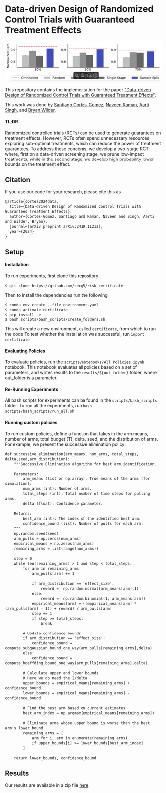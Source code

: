 # Data-driven Design of Randomized Control Trials with Guaranteed Treatment Effects
![Paper Overview](img/main_results.png)

This repository contains the implementation for the paper ["Data-driven Design of Randomized Control Trials with Guaranteed Treatment Effects"](https://arxiv.org/abs/2410.11212).

This work was done by [Santiago Cortes-Gomez](https://secg5.github.io), [Naveen Raman](https://naveenraman.com), [Aarti Singh](http://www.cs.cmu.edu/~aarti/), and [Bryan Wilder](https://bryanwilder.github.io). 

#### TL;DR 

Randomized controlled trials (RCTs) can be used to generate guarantees on treatment effects. 
However, RCTs often spend unnecessary resources exploring sub-optimal treatments, which can reduce the power of treatment guarantees. 
To address these concerns, we develop a two-stage RCT  where, first on a data-driven screening stage, we prune low-impact treatments, while in the second stage, we develop high probability lower bounds on the treatment effect. 

## Citation
If you use our code for your research, please cite this as
```
@article{cortes2024data,
  title={Data-driven Design of Randomized Control Trials with Guaranteed Treatment Effects},
  author={Cortes-Gomez, Santiago and Raman, Naveen and Singh, Aarti and Wilder, Bryan},
  journal={arXiv preprint arXiv:2410.11212},
  year={2024}
}
```
## Setup

#### Installation
To run experiments, first clone this repository

```$ git clone https://github.com/secg5/risk_certificate``` 

Then to install the dependencies run the following
```
$ conda env create --file environment.yaml
$ conda activate certificate
$ pip install -e .
$ bash scripts/bash_scripts/create_folders.sh
```

This will create a new environment, called `certificate`, from which to run the code
To test whether the installation was successful, run 
```import certificate```

#### Evaluating Policies
To evaluate policies, run the `scripts/notebooks/All Policies.ipynb` notebook. 
This notebook evaluates all policies based on a set of parameters, and writes results to the `results/${out_folder}` folder, where out_folder is a parameter. 

#### Re-Running Experiments
All bash scripts for experiments can be found in the `scripts/bash_scripts` folder. 
To run all the experiments, run `bash scripts/bash_scripts/run_all.sh`

#### Running custom policies
To run custom policies, define a function that takes in the arm means, number of arms, total budget (T), delta, seed, and the distribution of arms. 
For example, we present the successive elimination policy: 
```
def successive_elimination(arm_means, num_arms, total_steps, delta,seed,arm_distribution):
    """Successive Elimination algorithm for best arm identification.

    Parameters:
        arm_means (list or np.array): True means of the arms (for simulation).
        num_arms (int): Number of arms.
        total_steps (int): Total number of time steps for pulling arms.
        delta (float): Confidence parameter.

    Returns:
        best_arm (int): The index of the identified best arm.
        confidence_bound (list): Number of pulls for each arm.
    """
    np.random.seed(seed)
    arm_pulls = np.zeros(num_arms)
    empirical_means = np.zeros(num_arms)
    remaining_arms = list(range(num_arms))
    
    step = 0
    while len(remaining_arms) > 1 and step < total_steps:
        for arm in remaining_arms:
            arm_pulls[arm] += 1

            if arm_distribution == 'effect_size':
                reward =  np.random.normal(arm_means[arm],1)
            else:
                reward =  np.random.binomial(1, arm_means[arm])
            empirical_means[arm] = ((empirical_means[arm] * (arm_pulls[arm] - 1)) + reward) / arm_pulls[arm]
            step += 1
            if step >= total_steps:
                break
        
        # Update confidence bounds
        if arm_distribution == 'effect_size':
            confidence_bound = compute_subgaussian_bound_one_way(arm_pulls[remaining_arms],delta)
        else:
            confidence_bound = compute_hoeffding_bound_one_way(arm_pulls[remaining_arms],delta)
        
        # Calculate upper and lower bounds
        # Here we do need the 2/delta
        upper_bounds = empirical_means[remaining_arms] + confidence_bound
        lower_bounds = empirical_means[remaining_arms] - confidence_bound
        
        # Find the best arm based on current estimates
        best_arm_index = np.argmax(empirical_means[remaining_arms])
        
        # Eliminate arms whose upper bound is worse than the best arm's lower bound
        remaining_arms = [
            arm for i, arm in enumerate(remaining_arms)
            if upper_bounds[i] >= lower_bounds[best_arm_index]
        ]

    return lower_bounds, confidence_bound
```

## Results
Our results are available in a zip file [here](https://cmu.box.com/s/9l8rk948qn00tf8zt9kgb0st9vuu024o). 